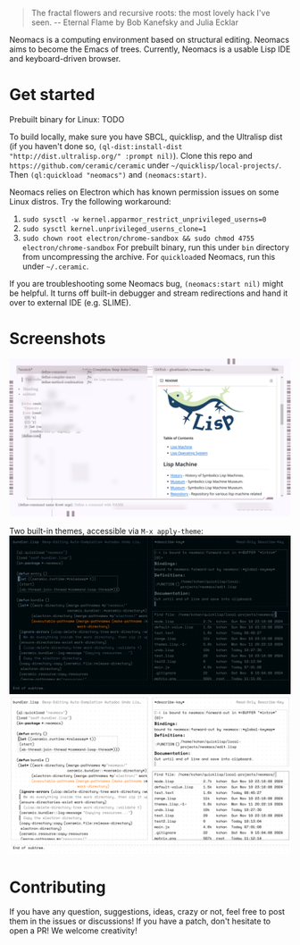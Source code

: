 > The fractal flowers and recursive roots:
> the most lovely hack I've seen.
>                    -- Eternal Flame by Bob Kanefsky and Julia Ecklar

Neomacs is a computing environment based on structural
editing. Neomacs aims to become the Emacs of trees. Currently, Neomacs
is a usable Lisp IDE and keyboard-driven browser.

# Get started

Prebuilt binary for Linux: TODO

To build locally, make sure you have SBCL, quicklisp, and the Ultralisp dist (if you haven't done so, `(ql-dist:install-dist "http://dist.ultralisp.org/" :prompt nil)`). Clone this repo and `https://github.com/ceramic/ceramic` under `~/quicklisp/local-projects/`. Then `(ql:quickload "neomacs")` and `(neomacs:start)`.

Neomacs relies on Electron which has known permission issues on some Linux distros. Try the following workaround:

1. `sudo sysctl -w kernel.apparmor_restrict_unprivileged_userns=0`
2. `sudo sysctl kernel.unprivileged_userns_clone=1`
3. `sudo chown root electron/chrome-sandbox && sudo chmod 4755 electron/chrome-sandbox` For prebuilt binary, run this under `bin` directory from uncompressing the archive. For `quickload`ed Neomacs, run this under `~/.ceramic`.

If you are troubleshooting some Neomacs bug, `(neomacs:start nil)` might be helpful. It turns off built-in debugger and stream redirections and hand it over to external IDE (e.g. SLIME).

# Screenshots

![Neomacs](demo.png)

Two built-in themes, accessible via `M-x apply-theme`:
![Neomacs](matrix.png)
![Neomacs](anti-matrix.png)

# Contributing

If you have any question, suggestions, ideas, crazy or not, feel free
to post them in the issues or discussions! If you have a patch, don't
hesitate to open a PR! We welcome creativity!
